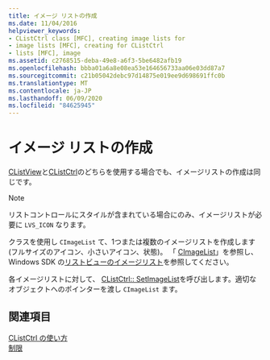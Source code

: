 ```yaml
---
title: イメージ リストの作成
ms.date: 11/04/2016
helpviewer_keywords:
- CListCtrl class [MFC], creating image lists for
- image lists [MFC], creating for CListCtrl
- lists [MFC], image
ms.assetid: c2768515-deba-49e8-a6f3-5be6482afb19
ms.openlocfilehash: bbba01a6a8e08ea53e164656733aa06e03dd87a7
ms.sourcegitcommit: c21b05042debc97d14875e019ee9d698691ffc0b
ms.translationtype: MT
ms.contentlocale: ja-JP
ms.lasthandoff: 06/09/2020
ms.locfileid: "84625945"
---
```

# <a name="creating-the-image-lists"></a>イメージ リストの作成

[CListView](reference/clistview-class.md)と[CListCtrl](reference/clistctrl-class.md)のどちらを使用する場合でも、イメージリストの作成は同じです。

> [!NOTE]
> リストコントロールにスタイルが含まれている場合にのみ、イメージリストが必要に `LVS_ICON` なります。

クラスを使用し `CImageList` て、1つまたは複数のイメージリストを作成します (フルサイズのアイコン、小さいアイコン、状態)。 「 [CImageList](reference/cimagelist-class.md)」を参照し、Windows SDK の[リストビューのイメージリスト](/windows/win32/Controls/using-list-view-controls)を参照してください。

各イメージリストに対して、 [CListCtrl:: SetImageList](reference/clistctrl-class.md#setimagelist)を呼び出します。適切なオブジェクトへのポインターを渡し `CImageList` ます。

## <a name="see-also"></a>関連項目

[CListCtrl の使い方](using-clistctrl.md)<br/>
[制限](controls-mfc.md)
